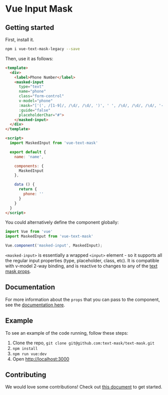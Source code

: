 # Vue Input Mask

## Getting started

First, install it.

```bash
npm i vue-text-mask-legacy --save
```

Then, use it as follows:

```html
<template>
  <div>
    <label>Phone Number</label>
    <masked-input
      type="text"
      name="phone"
      class="form-control"
      v-model="phone"
      :mask="['(', /[1-9]/, /\d/, /\d/, ')', ' ', /\d/, /\d/, /\d/, '-', /\d/, /\d/, /\d/, /\d/]"
      :guide="false"
      placeholderChar="#">
    </masked-input>
  </div>
</template>

<script>
  import MaskedInput from 'vue-text-mask'

  export default {
    name: 'name',

    components: {
      MaskedInput
    },

    data () {
      return {
        phone: ''
      }
    }
  }
</script>
```

You could alternatively define the component globally:
```js
import Vue from 'vue'
import MaskedInput from 'vue-text-mask'

Vue.component('masked-input', MaskedInput);
```

`<masked-input>` is essentially a wrapped `<input>` element - so it supports all the regular input properties (type, placeholder, class, etc). It is compatible with v-model 2-way binding, and is reactive to changes to any of the [text mask props](https://github.com/Gruven/text-mask/blob/master/componentDocumentation.md#readme).

## Documentation

For more information about the `props` that you can pass to the component, see
the [documentation here](https://github.com/Gruven/text-mask/blob/master/componentDocumentation.md#readme).

## Example

To see an example of the code running, follow these steps:

1. Clone the repo, `git clone git@github.com:text-mask/text-mask.git`
2. `npm install`
3. `npm run vue:dev`
4. Open [http://localhost:3000](http://localhost:3000)

## Contributing

We would love some contributions! Check out
[this document](https://github.com/Gruven/text-mask/blob/master/howToContribute.md#readme) to get started.
